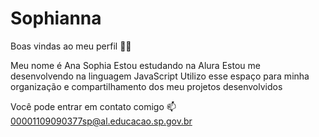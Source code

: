# Sophianna
Boas vindas ao meu perfil 💙💙

Meu nome é Ana Sophia
Estou estudando na Alura
Estou me desenvolvendo na linguagem JavaScript
Utilizo esse espaço para minha organização e compartilhamento dos meu projetos desenvolvidos

Você pode entrar em contato comigo 📫
00001109090377sp@al.educacao.sp.gov.br

